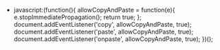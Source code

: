 - javascript:(function(){
  allowCopyAndPaste = function(e){
  e.stopImmediatePropagation();
  return true;
  };
  document.addEventListener('copy', allowCopyAndPaste, true);
  document.addEventListener('paste', allowCopyAndPaste, true);
  document.addEventListener('onpaste', allowCopyAndPaste, true);
})(); 
